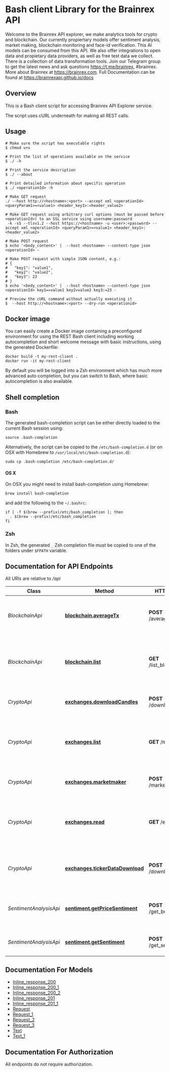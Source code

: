 # Bash client Library for the Brainrex API

Welcome to the Brainrex API explorer, we make analytics tools for crypto and blockchain. Our currently propiertary models offer sentiment analysis, market making, blockchain monitoring and face-id verification. This AI models can be consumed from this API. We also offer integrations to open data and propietary data providers, as well as free test data we collect. There is a collection of data transformation tools. Join our Telegram group to get the latest news and ask questions https://t.me/brainrex, #brainrex. More about Brainrex at https://brainrex.com. Full Documentation can be found at https://brainrexapi.github.io/docs
## Overview
This is a Bash client script for accessing Brainrex API Explorer service.

The script uses cURL underneath for making all REST calls.

## Usage

```shell
# Make sure the script has executable rights
$ chmod u+x

# Print the list of operations available on the service
$ ./ -h

# Print the service description
$ ./ --about

# Print detailed information about specific operation
$ ./ <operationId> -h

# Make GET request
./ --host http://<hostname>:<port> --accept xml <operationId> <queryParam1>=<value1> <header_key1>:<header_value2>

# Make GET request using arbitrary curl options (must be passed before <operationId>) to an SSL service using username:password
 -k -sS --tlsv1.2 --host https://<hostname> -u <user>:<password> --accept xml <operationId> <queryParam1>=<value1> <header_key1>:<header_value2>

# Make POST request
$ echo '<body_content>' |  --host <hostname> --content-type json <operationId> -

# Make POST request with simple JSON content, e.g.:
# {
#   "key1": "value1",
#   "key2": "value2",
#   "key3": 23
# }
$ echo '<body_content>' |  --host <hostname> --content-type json <operationId> key1==value1 key2=value2 key3:=23 -

# Preview the cURL command without actually executing it
$  --host http://<hostname>:<port> --dry-run <operationid>

```

## Docker image
You can easily create a Docker image containing a preconfigured environment
for using the REST Bash client including working autocompletion and short
welcome message with basic instructions, using the generated Dockerfile:

```shell
docker build -t my-rest-client .
docker run -it my-rest-client
```

By default you will be logged into a Zsh environment which has much more
advanced auto completion, but you can switch to Bash, where basic autocompletion
is also available.

## Shell completion

### Bash
The generated bash-completion script can be either directly loaded to the current Bash session using:

```shell
source .bash-completion
```

Alternatively, the script can be copied to the `/etc/bash-completion.d` (or on OSX with Homebrew to `/usr/local/etc/bash-completion.d`):

```shell
sudo cp .bash-completion /etc/bash-completion.d/
```

#### OS X
On OSX you might need to install bash-completion using Homebrew:
```shell
brew install bash-completion
```
and add the following to the `~/.bashrc`:

```shell
if [ -f $(brew --prefix)/etc/bash_completion ]; then
  . $(brew --prefix)/etc/bash_completion
fi
```

### Zsh
In Zsh, the generated `_` Zsh completion file must be copied to one of the folders under `$FPATH` variable.


## Documentation for API Endpoints

All URIs are relative to */api*

Class | Method | HTTP request | Description
------------ | ------------- | ------------- | -------------
*BlockchainApi* | [**blockchain.averageTx**](clients/bash/docs/BlockchainApi.md#blockchain.averagetx) | **POST** /average_tx_fee | Calculate average transccion fee of a given blockchain
*BlockchainApi* | [**blockchain.list**](clients/bash/docs/BlockchainApi.md#blockchain.list) | **GET** /list_blockchain | The blockchains data structure supported by the Brainrex API
*CryptoApi* | [**exchanges.downloadCandles**](clients/bash/docs/CryptoApi.md#exchanges.downloadcandles) | **POST** /download_candles | Downloads candle format market data
*CryptoApi* | [**exchanges.list**](clients/bash/docs/CryptoApi.md#exchanges.list) | **GET** /markets | The markets data structure supported by the Brainrex Market API
*CryptoApi* | [**exchanges.marketmaker**](clients/bash/docs/CryptoApi.md#exchanges.marketmaker) | **POST** /market_making | Market Making as a Service API.
*CryptoApi* | [**exchanges.read**](clients/bash/docs/CryptoApi.md#exchanges.read) | **GET** /exchanges | The exchanges data structure supported by the Brainrex API
*CryptoApi* | [**exchanges.tickerDataDownload**](clients/bash/docs/CryptoApi.md#exchanges.tickerdatadownload) | **POST** /download_ticker | Download raw ticker data from major crypto markets
*SentimentAnalysisApi* | [**sentiment.getPriceSentiment**](clients/bash/docs/SentimentAnalysisApi.md#sentiment.getpricesentiment) | **POST** /get_buy_sentiment | Sentiment analysis score using a model trained for buy signals.
*SentimentAnalysisApi* | [**sentiment.getSentiment**](clients/bash/docs/SentimentAnalysisApi.md#sentiment.getsentiment) | **POST** /get_sentiment | Sentiment analysis for any given blob of text


## Documentation For Models

 - [Inline_response_200](clients/bash/docs/Inline_response_200.md)
 - [Inline_response_200_1](clients/bash/docs/Inline_response_200_1.md)
 - [Inline_response_200_2](clients/bash/docs/Inline_response_200_2.md)
 - [Inline_response_201](clients/bash/docs/Inline_response_201.md)
 - [Inline_response_201_1](clients/bash/docs/Inline_response_201_1.md)
 - [Request](clients/bash/docs/Request.md)
 - [Request_1](clients/bash/docs/Request_1.md)
 - [Request_2](clients/bash/docs/Request_2.md)
 - [Request_3](clients/bash/docs/Request_3.md)
 - [Text](clients/bash/docs/Text.md)
 - [Text_1](clients/bash/docs/Text_1.md)


## Documentation For Authorization

 All endpoints do not require authorization.
